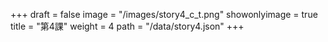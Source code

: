 +++
draft = false 
image = "/images/story4_c_t.png" 
showonlyimage = true 
title = "第4課" 
weight = 4 
path = "/data/story4.json" 
+++
